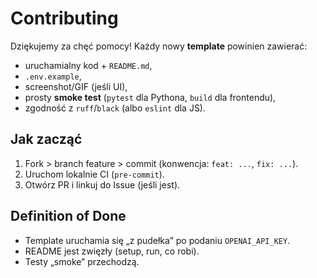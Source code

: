 # Contributing

Dziękujemy za chęć pomocy! Każdy nowy **template** powinien zawierać:
- uruchamialny kod + `README.md`,
- `.env.example`,
- screenshot/GIF (jeśli UI),
- prosty **smoke test** (`pytest` dla Pythona, `build` dla frontendu),
- zgodność z `ruff`/`black` (albo `eslint` dla JS).

## Jak zacząć
1. Fork > branch feature > commit (konwencja: `feat: ...`, `fix: ...`).
2. Uruchom lokalnie CI (`pre-commit`).
3. Otwórz PR i linkuj do Issue (jeśli jest).

## Definition of Done
- Template uruchamia się „z pudełka” po podaniu `OPENAI_API_KEY`.
- README jest zwięzły (setup, run, co robi).
- Testy „smoke” przechodzą.
